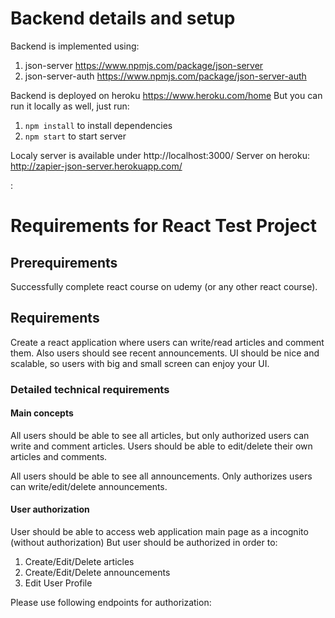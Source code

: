 # Backend details and setup

Backend is implemented using:

1. json-server https://www.npmjs.com/package/json-server
2. json-server-auth https://www.npmjs.com/package/json-server-auth

Backend is deployed on heroku https://www.heroku.com/home
But you can run it locally as well, just run:

1. `npm install` to install dependencies
2. `npm start` to start server

Localy server is available under http://localhost:3000/
Server on heroku: http://zapier-json-server.herokuapp.com/

:

# Requirements for React Test Project

## Prerequirements

Successfully complete react course on udemy (or any other react course).

## Requirements

Create a react application where users can write/read articles and comment them.
Also users should see recent announcements.
UI should be nice and scalable, so users with big and small screen can enjoy your UI.

### Detailed technical requirements

#### Main concepts

All users should be able to see all articles, but only authorized users can write and comment articles.
Users should be able to edit/delete their own articles and comments.

All users should be able to see all announcements.
Only authorizes users can write/edit/delete announcements.

#### User authorization

User should be able to access web application main page as a incognito (without authorization)
But user should be authorized in order to:

1. Create/Edit/Delete articles
2. Create/Edit/Delete announcements
3. Edit User Profile

Please use following endpoints for authorization:

```

```
